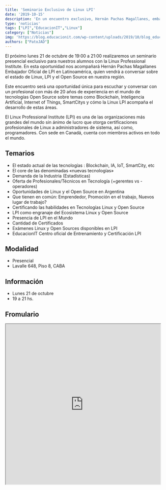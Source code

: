 ```yaml
---
title: 'Seminario Exclusivo de Linux LPI'
date: '2019-10-15'
description: 'En un encuentro exclusivo, Hernán Pachas Magallanes, embajador oficial de la Linux Professional Institute en Latinoamérica, estará brindando un seminario gratuito acerca del estado de Linux, LPI y el Open Source en Latinoamérica.'
type: 'noticias'
tags: ["LPI","EducacionIT","Linux"]
category: ["Noticias"]
img: 'https://blog.educacionit.com/wp-content/uploads/2019/10/blog_educacionit_linux.jpg'
authors: ["PatoJAD"]
---
```


El próximo lunes 21 de octubre de 19:00 a 21:00 realizaremos un seminario presencial exclusivo para nuestros alumnos con la Linux Professional Institute. En esta oportunidad nos acompañará Hernán Pachas Magallanes Embajador Oficial de LPI en Latinoamérica, quien vendrá a conversar sobre el estado de Linux, LPI y el Open Source en nuestra región.

Este encuentro será una oportunidad única para escuchar y conversar con un profesional con más de 20 años de experiencia en el mundo de tecnologías Open Source sobre temas como Blockchain, Inteligencia Artificial, Internet of Things, SmartCitys y cómo la Linux LPI acompaña el desarrollo de estas áreas.

El Linux Professional Institute (LPI) es una de las organizaciones más grandes del mundo sin ánimo de lucro que otorga certificaciones profesionales de Linux a administradores de sistema, así como, programadores. Con sede en Canadá, cuenta con miembros activos en todo el mundo.


 


## Temarios



* El estado actual de las tecnologías : Blockchain, IA, IoT, SmartCity, etc
* El core de las denominadas «nuevas tecnologías»
* Demanda de la Industria (Estadísticas)
* Oferta de Profesionales/Técnicos en Tecnología (+gerentes vs -operadores)
* Oportunidades de Linux y el Open Source en Argentina
* Que tienen en común: Emprendedor, Promoción en el trabajo, Nuevos lugar de trabajo?
* Certificando las habilidades en Tecnologías Linux y Open Source
* LPI como engranaje del Ecosistema Linux y Open Source
* Presencia de LPI en el Mundo
* Cantidad de Certificados
* Exámenes Linux y Open Sources disponibles en LPI
* EducacionIT Centro oficial de Entrenamiento y Certificación LPI


 


## Modalidad



* Presencial
* Lavalle 648, Piso 8, CABA



## Información



* Lunes 21 de octubre
* 19 a 21 hs.



## Fromulario



<iframe src="https://docs.google.com/forms/d/e/1FAIpQLScCEIL0l6sUQfmfE5ruJcmWgJh_sEOqokb7NYCVfpK9Evqmjg/viewform?embedded=true" width="100%" height="520" marginheight="0" marginwidth="0">Cargando…</iframe>
